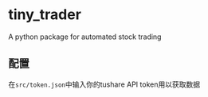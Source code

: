# tiny_trader
A python package for automated stock trading

## 配置
在`src/token.json`中输入你的tushare API token用以获取数据

